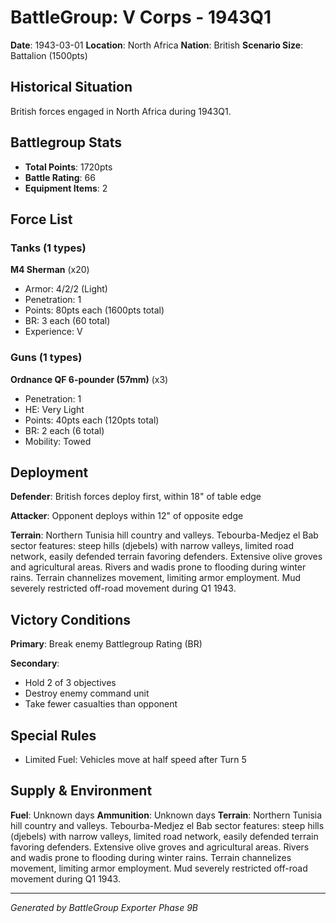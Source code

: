 # BattleGroup: V Corps - 1943Q1

**Date**: 1943-03-01
**Location**: North Africa
**Nation**: British
**Scenario Size**: Battalion (1500pts)

## Historical Situation

British forces engaged in North Africa during 1943Q1.

## Battlegroup Stats

- **Total Points**: 1720pts
- **Battle Rating**: 66
- **Equipment Items**: 2

## Force List

### Tanks (1 types)

**M4 Sherman** (x20)
- Armor: 4/2/2 (Light)
- Penetration: 1
- Points: 80pts each (1600pts total)
- BR: 3 each (60 total)
- Experience: V

### Guns (1 types)

**Ordnance QF 6-pounder (57mm)** (x3)
- Penetration: 1
- HE: Very Light
- Points: 40pts each (120pts total)
- BR: 2 each (6 total)
- Mobility: Towed


## Deployment

**Defender**: British forces deploy first, within 18" of table edge

**Attacker**: Opponent deploys within 12" of opposite edge

**Terrain**: Northern Tunisia hill country and valleys. Tebourba-Medjez el Bab sector features: steep hills (djebels) with narrow valleys, limited road network, easily defended terrain favoring defenders. Extensive olive groves and agricultural areas. Rivers and wadis prone to flooding during winter rains. Terrain channelizes movement, limiting armor employment. Mud severely restricted off-road movement during Q1 1943.

## Victory Conditions

**Primary**: Break enemy Battlegroup Rating (BR)

**Secondary**:
- Hold 2 of 3 objectives
- Destroy enemy command unit
- Take fewer casualties than opponent

## Special Rules

- Limited Fuel: Vehicles move at half speed after Turn 5

## Supply & Environment

**Fuel**: Unknown days
**Ammunition**: Unknown days
**Terrain**: Northern Tunisia hill country and valleys. Tebourba-Medjez el Bab sector features: steep hills (djebels) with narrow valleys, limited road network, easily defended terrain favoring defenders. Extensive olive groves and agricultural areas. Rivers and wadis prone to flooding during winter rains. Terrain channelizes movement, limiting armor employment. Mud severely restricted off-road movement during Q1 1943.

---

*Generated by BattleGroup Exporter Phase 9B*
